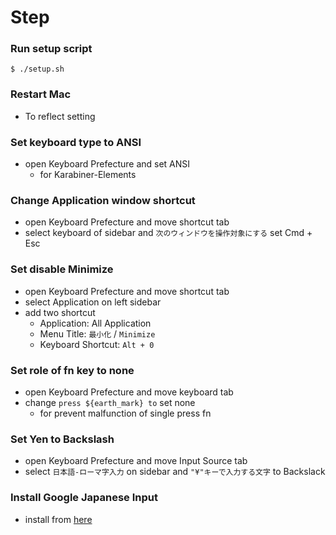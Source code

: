 <!-- START doctoc -->
<!-- END doctoc -->

# Step

### Run setup script

```shell
$ ./setup.sh
```

### Restart Mac

- To reflect setting

### Set keyboard type to ANSI

- open Keyboard Prefecture and set ANSI
    - for Karabiner-Elements 

### Change Application window shortcut

- open Keyboard Prefecture and move shortcut tab
- select keyboard of sidebar and `次のウィンドウを操作対象にする` set Cmd + Esc

### Set disable Minimize

- open Keyboard Prefecture and move shortcut tab
- select Application on left sidebar
- add two shortcut
  - Application: All Application
  - Menu Title: `最小化` / `Minimize`
  - Keyboard Shortcut: `Alt + 0`

### Set role of fn key to none

- open Keyboard Prefecture and move keyboard tab
- change `press ${earth_mark} to` set none
    - for prevent malfunction of single press fn

### Set Yen to Backslash

- open Keyboard Prefecture and move Input Source tab
- select `日本語-ローマ字入力` on sidebar and `"¥"キーで入力する文字` to Backslack

### Install Google Japanese Input

- install from [here](https://www.google.co.jp/ime/)
